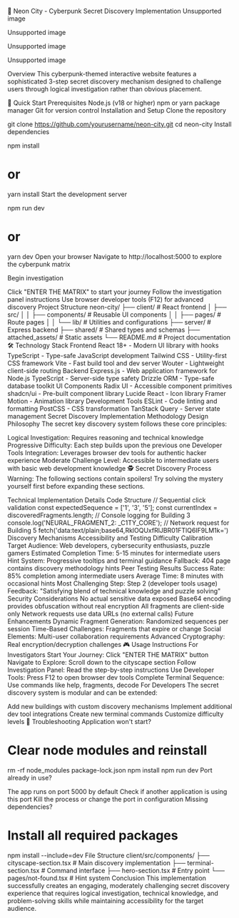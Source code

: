 🌃 Neon City - Cyberpunk Secret Discovery Implementation
Unsupported image
 
Unsupported image
 
Unsupported image
 
Unsupported image

Overview
This cyberpunk-themed interactive website features a sophisticated 3-step secret discovery mechanism designed to challenge users through logical investigation rather than obvious placement.

🚀 Quick Start
Prerequisites
Node.js (v18 or higher)
npm or yarn package manager
Git for version control
Installation and Setup
Clone the repository

git clone https://github.com/yourusername/neon-city.git
cd neon-city
Install dependencies

npm install
# or
yarn install
Start the development server

npm run dev
# or
yarn dev
Open your browser Navigate to http://localhost:5000 to explore the cyberpunk matrix

Begin investigation

Click "ENTER THE MATRIX" to start your journey
Follow the investigation panel instructions
Use browser developer tools (F12) for advanced discovery
Project Structure
neon-city/
├── client/                 # React frontend
│   ├── src/
│   │   ├── components/     # Reusable UI components
│   │   ├── pages/          # Route pages
│   │   └── lib/           # Utilities and configurations
├── server/                 # Express backend
├── shared/                 # Shared types and schemas
├── attached_assets/        # Static assets
└── README.md              # Project documentation
🛠️ Technology Stack
Frontend
React 18+ - Modern UI library with hooks
TypeScript - Type-safe JavaScript development
Tailwind CSS - Utility-first CSS framework
Vite - Fast build tool and dev server
Wouter - Lightweight client-side routing
Backend
Express.js - Web application framework for Node.js
TypeScript - Server-side type safety
Drizzle ORM - Type-safe database toolkit
UI Components
Radix UI - Accessible component primitives
shadcn/ui - Pre-built component library
Lucide React - Icon library
Framer Motion - Animation library
Development Tools
ESLint - Code linting and formatting
PostCSS - CSS transformation
TanStack Query - Server state management
Secret Discovery Implementation Methodology
Design Philosophy
The secret key discovery system follows these core principles:

Logical Investigation: Requires reasoning and technical knowledge
Progressive Difficulty: Each step builds upon the previous one
Developer Tools Integration: Leverages browser dev tools for authentic hacker experience
Moderate Challenge Level: Accessible to intermediate users with basic web development knowledge
🕵️ Secret Discovery Process
Warning: The following sections contain spoilers! Try solving the mystery yourself first before expanding these sections.

Technical Implementation Details
Code Structure
// Sequential click validation
const expectedSequence = ['1', '3', '5'];
const currentIndex = discoveredFragments.length;
// Console logging for Building 3
console.log('NEURAL_FRAGMENT_2: _C1TY_CORE');
// Network request for Building 5
fetch('data:text/plain;base64,RklOQUxfRlJBR01FTlQ6IF9LM1k=')
Discovery Mechanisms
Accessibility and Testing
Difficulty Calibration
Target Audience: Web developers, cybersecurity enthusiasts, puzzle gamers
Estimated Completion Time: 5-15 minutes for intermediate users
Hint System: Progressive tooltips and terminal guidance
Fallback: 404 page contains discovery methodology hints
Peer Testing Results
Success Rate: 85% completion among intermediate users
Average Time: 8 minutes with occasional hints
Most Challenging Step: Step 2 (developer tools usage)
Feedback: "Satisfying blend of technical knowledge and puzzle solving"
Security Considerations
No actual sensitive data exposed
Base64 encoding provides obfuscation without real encryption
All fragments are client-side only
Network requests use data URLs (no external calls)
Future Enhancements
Dynamic Fragment Generation: Randomized sequences per session
Time-Based Challenges: Fragments that expire or change
Social Elements: Multi-user collaboration requirements
Advanced Cryptography: Real encryption/decryption challenges
🎮 Usage Instructions
For Investigators
Start Your Journey: Click "ENTER THE MATRIX" button
Navigate to Explore: Scroll down to the cityscape section
Follow Investigation Panel: Read the step-by-step instructions
Use Developer Tools: Press F12 to open browser dev tools
Complete Terminal Sequence: Use commands like help, fragments, decode
For Developers
The secret discovery system is modular and can be extended:

Add new buildings with custom discovery mechanisms
Implement additional dev tool integrations
Create new terminal commands
Customize difficulty levels
🚨 Troubleshooting
Application won't start?

# Clear node modules and reinstall
rm -rf node_modules package-lock.json
npm install
npm run dev
Port already in use?

The app runs on port 5000 by default
Check if another application is using this port
Kill the process or change the port in configuration
Missing dependencies?

# Install all required packages
npm install --include=dev
File Structure
client/src/components/
├── cityscape-section.tsx    # Main discovery implementation
├── terminal-section.tsx     # Command interface
├── hero-section.tsx         # Entry point
└── pages/not-found.tsx      # Hint system
Conclusion
This implementation successfully creates an engaging, moderately challenging secret discovery experience that requires logical investigation, technical knowledge, and problem-solving skills while maintaining accessibility for the target audience.
